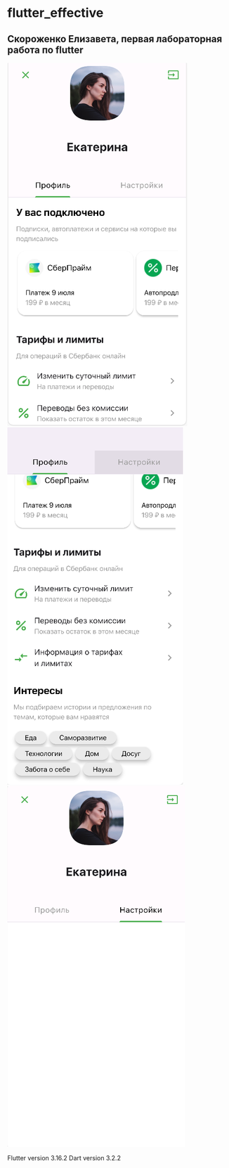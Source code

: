 # flutter_effective

## Скороженко Елизавета, первая лабораторная работа по flutter

![Image](https://github.com/Skorozhenko/flutter_effective/blob/master/assets/screen/Снимок.PNG)
![Image](https://github.com/Skorozhenko/flutter_effective/blob/master/assets/screen/Снимок2.PNG)
![Image](https://github.com/Skorozhenko/flutter_effective/blob/master/assets/screen/Снимок3.PNG)

Flutter version 3.16.2
Dart version 3.2.2
